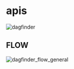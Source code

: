 # apis
![dagfinder](https://github.com/SamueleBruna/apis/assets/110241700/c1bc8e8a-ef28-4ce1-aabb-067cf475b88c)

## FLOW
![dagfinder_flow_general](https://github.com/SamueleBruna/apis/assets/110241700/f67ef9d5-9d28-4c6f-a108-a2fe12596ffd)
